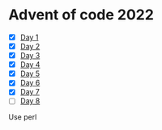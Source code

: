 # Advent of code 2022

- [x] [Day 1](https://adventofcode.com/2022/day/1)
- [x] [Day 2](https://adventofcode.com/2022/day/2)
- [x] [Day 3](https://adventofcode.com/2022/day/3)
- [x] [Day 4](https://adventofcode.com/2022/day/4)
- [x] [Day 5](https://adventofcode.com/2021/day/5)
- [x] [Day 6](https://adventofcode.com/2021/day/6)
- [x] [Day 7](https://adventofcode.com/2021/day/7)
- [ ] [Day 8](https://adventofcode.com/2021/day/8)

Use perl
